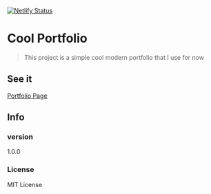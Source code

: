[![Netlify Status](https://api.netlify.com/api/v1/badges/d8543bc1-3c2e-47b0-ab98-889ad2dfcf3e/deploy-status)](https://app.netlify.com/sites/kouceila-bousbissi-portfolio/deploys)
# Cool Portfolio

> This project is a simple cool modern portfolio that I use for now

## See it
[Portfolio Page](https://kouceilabousbissi.netlify.com/ "Take a look")

## Info

### version
1.0.0

### License
MIT License